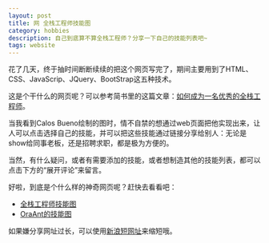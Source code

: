 ```yaml
---
layout: post
title: 网 全栈工程师技能图
category: hobbies
description: 自己到底算不算全栈工程师？分享一下自己的技能列表吧~
tags: website
---
```


花了几天，终于抽时间断断续续的把这个网页写完了，期间主要用到了HTML、CSS、JavaScrip、JQuery、BootStrap这五种技术。

这是个干什么的网页呢？可以参考简书里的这篇文章：[如何成为一名优秀的全栈工程师](http://www.jianshu.com/p/f0d134ed7fd0)。

当我看到Calos Bueno绘制的图时，情不自禁的想通过web页面把他实现出来，让人可以点击选择自己的技能，并可以把这些技能通过链接分享给别人：无论是show给同事老板，还是招聘求职，都是极为方便的。

当然，有什么疑问，或者有需要添加的技能，或者想制造其他的技能列表，都可以点击下方的“展开评论”来留言。

好啦，到底是个什么样的神奇网页呢？赶快去看看吧：

- [全栈工程师技能图](/project/skills/full_stack_skills_list.html?;;ch)
- [OraAnt的技能图](/project/skills/full_stack_skills_list?show;欢迎查看OraAnt的技能树;ch;server_hardware=2,raid=1,network_protocols=2,linux=3,windows_server=1,vmware=3,virtualbox=3,aws=2,load_balancing=2,partitioning=1,rpm=2,bash=3,apache=2,mysql=2,sql_server=1,oracle=4,elasticsearch=2,php=1,java=2,python=3,javascript=2,wordpress=1,django=2,html5=2,css3=2,sql_injection=1,ui=3,photoshop=3,user_requirements_gathering=2,project_management=2)

如果嫌分享网址过长，可以使用[新浪短网址](http://sina.lt/)来缩短哦。
